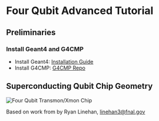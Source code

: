 # Four Qubit Advanced Tutorial 

## Preliminaries

### Install Geant4 and G4CMP
* Install Geant4: [Installation Guide](https://geant4.web.cern.ch/documentation/dev/ig_html/InstallationGuide/index.html)
* Install G4CMP: [G4CMP Repo](https://github.com/kelseymh/G4CMP)

## Superconducting Qubit Chip Geometry
![Four Qubit Transmon/Xmon Chip](./assets/images/foo/bar.png)


Based on work from by Ryan Linehan, linehan3@fnal.gov
